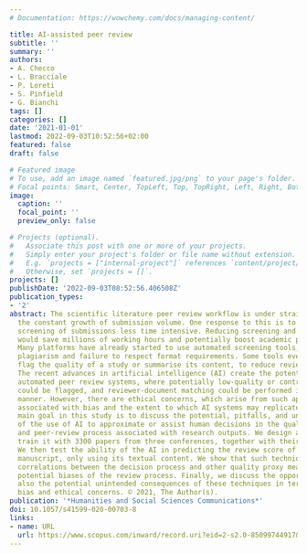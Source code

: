 ```yaml
---
# Documentation: https://wowchemy.com/docs/managing-content/

title: AI-assisted peer review
subtitle: ''
summary: ''
authors:
- A. Checco
- L. Bracciale
- P. Loreti
- S. Pinfield
- G. Bianchi
tags: []
categories: []
date: '2021-01-01'
lastmod: 2022-09-03T10:52:56+02:00
featured: false
draft: false

# Featured image
# To use, add an image named `featured.jpg/png` to your page's folder.
# Focal points: Smart, Center, TopLeft, Top, TopRight, Left, Right, BottomLeft, Bottom, BottomRight.
image:
  caption: ''
  focal_point: ''
  preview_only: false

# Projects (optional).
#   Associate this post with one or more of your projects.
#   Simply enter your project's folder or file name without extension.
#   E.g. `projects = ["internal-project"]` references `content/project/deep-learning/index.md`.
#   Otherwise, set `projects = []`.
projects: []
publishDate: '2022-09-03T08:52:56.406508Z'
publication_types:
- '2'
abstract: The scientific literature peer review workflow is under strain because of
  the constant growth of submission volume. One response to this is to make initial
  screening of submissions less time intensive. Reducing screening and review time
  would save millions of working hours and potentially boost academic productivity.
  Many platforms have already started to use automated screening tools, to prevent
  plagiarism and failure to respect format requirements. Some tools even attempt to
  flag the quality of a study or summarise its content, to reduce reviewers’ load.
  The recent advances in artificial intelligence (AI) create the potential for (semi)
  automated peer review systems, where potentially low-quality or controversial studies
  could be flagged, and reviewer-document matching could be performed in an automated
  manner. However, there are ethical concerns, which arise from such approaches, particularly
  associated with bias and the extent to which AI systems may replicate bias. Our
  main goal in this study is to discuss the potential, pitfalls, and uncertainties
  of the use of AI to approximate or assist human decisions in the quality assurance
  and peer-review process associated with research outputs. We design an AI tool and
  train it with 3300 papers from three conferences, together with their reviews evaluations.
  We then test the ability of the AI in predicting the review score of a new, unobserved
  manuscript, only using its textual content. We show that such techniques can reveal
  correlations between the decision process and other quality proxy measures, uncovering
  potential biases of the review process. Finally, we discuss the opportunities, but
  also the potential unintended consequences of these techniques in terms of algorithmic
  bias and ethical concerns. © 2021, The Author(s).
publication: '*Humanities and Social Sciences Communications*'
doi: 10.1057/s41599-020-00703-8
links:
- name: URL
  url: https://www.scopus.com/inward/record.uri?eid=2-s2.0-85099744917&doi=10.1057%2fs41599-020-00703-8&partnerID=40&md5=d8471cff9ebd13fb79bac0c6ce627511
---
```

